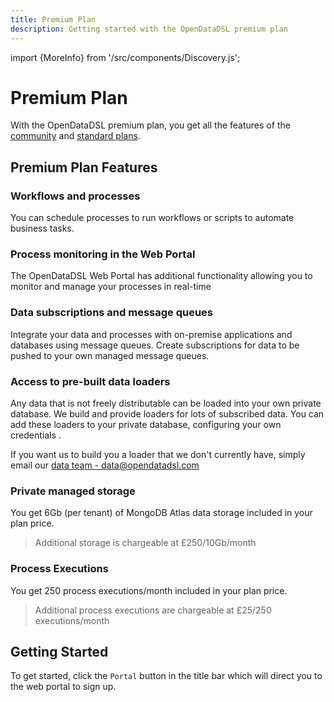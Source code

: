 ```yaml
---
title: Premium Plan
description: Getting started with the OpenDataDSL premium plan
---
```

import {MoreInfo} from '/src/components/Discovery.js';

# Premium Plan
With the OpenDataDSL premium plan, you get all the features of the [community](./community) and [standard plans](./standard).

## Premium Plan Features

### Workflows and processes
You can schedule processes to run workflows or scripts to automate business tasks.
<MoreInfo href="https://doc.opendatadsl.com/docs/odsl/dm/workflow" />

### Process monitoring in the Web Portal
The OpenDataDSL Web Portal has additional functionality allowing you to monitor and manage your processes in real-time
<MoreInfo href="https://doc.opendatadsl.com/docs/user/portal/executions" />

### Data subscriptions and message queues
Integrate your data and processes with on-premise applications and databases using message queues.
Create subscriptions for data to be pushed to your own managed message queues.
<MoreInfo href="https://doc.opendatadsl.com/docs/odsl/dm/queues" />

### Access to pre-built data loaders
Any data that is not freely distributable can be loaded into your own private database.
We build and provide loaders for lots of subscribed data.
You can add these loaders to your private database, configuring your own credentials .

If you want us to build you a loader that we don't currently have, simply email our [data team - data@opendatadsl.com](mailto:data@opendatadsl.com)

### Private managed storage
You get 6Gb (per tenant) of MongoDB Atlas data storage included in your plan price.
> Additional storage is chargeable at £250/10Gb/month

### Process Executions
You get 250 process executions/month included in your plan price.
> Additional process executions are chargeable at £25/250 executions/month
 
## Getting Started
To get started, click the ```Portal``` button in the title bar which will direct you to the web portal to sign up.